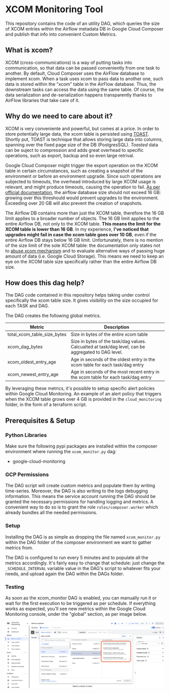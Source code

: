# XCOM Monitoring Tool

This repository contains the code of an utility DAG, which queries the size of XCOM entries within the Airflow metadata DB in Google Cloud Composer and publish that info into convenient Custom Metrics. 

## What is xcom?
XCOM (cross-communications) is a way of putting tasks into communication, so that data can be passed conveniently from one task to another. 
By default, Cloud Composer uses the AirFlow database to implement xcom. When a task uses xcom to pass data to another one, such data is stored within the "xcom" table in the AirFlow database. Thus, the downstream tasks can access the data using the same table. Of course, the data serialization and de-serialization happens transparently thanks to AirFlow libraries that take care of it.

## Why do we need to care about it?
XCOM is very conveniente and powerful, but comes at a price. In order to store potentially large data, the xcom table is persisted using [TOAST](https://www.postgresql.org/docs/current/storage-toast.html). Shortly put, TOAST is technique that allows storing large data into columns, spanning over the fixed page size of the DB (PostgresSQL). _Toasted_ data can be suject to compression and adds great overhead to specific operations, such as export, backup and so even large retrival. 

Google Cloud Composer might trigger the export operation on the XCOM table in certain circumstances, such as creating a snapshot of the environment or before an environment upgrade. Since such operations are subjected to timeouts, the overhead introduced by large XCOM usage is relevant, and might produce timeouts, causing the operation to fail. [As per official documentation](https://cloud.google.com/composer/docs/composer-2/cleanup-airflow-database?hl=en), the airflow database size should not exceed 16 GB: growing over this threshould would prevent upgrades to the environment. Exceeding over 20 GB will also prevent the creation of snapshots.

The Airflow DB contains more than just the XCOM table, therefore the 16 GB limit applies to a broader number of objects. 
The 16 GB limit applies to the entire Airflow DB, not only to the XCOM table. **This means the limit for the XCOM table is lower than 16 GB**. In my experience, **I've noticed that upgrades might fail in case the xcom table goes over 10 GB**, even if the entire Airflow DB stays below 16 GB limit. Unfortunately, there is no mention of the size limit of the sole XCOM table: the documentation only states not to [abuse xcom mechanism](https://cloud.google.com/composer/docs/composer-2/cleanup-airflow-database?hl=en#db-performance) and to evaluate alternative ways of passing huge amount of data (i.e. Google Cloud Storage). This means we need to keep an eye on the XCOM table size specifically rather than the entire Airflow DB size. 

## How does this dag help?
The DAG code contained in this repository helps taking under control specifically the xcom table size. It gives visibility on the size occupied for each TASK and DAG. 

The DAG creates the following global metrics.

| Metric                       | Description                             |
|------------------------------|-----------------------------------------|
|  total_xcom_table_size_bytes | Size in bytes of the entire xcom table  |
|  xcom_dag_bytes              | Size in bytes of the task/dag values. Calcualted at task/dag level, can be aggregated to DAG level. |
|  xcom_oldest_entry_age       | Age in seconds of the oldest entry in the xcom table for each task/dag entry |
|  xcom_newest_entry_age       |  Age in seconds of the most recent entry in the xcom table for each task/dag entry |

By leveraging these metrics, it's possible to setup specific alert policies within Google Cloud Monitoring. 
An example of an alert policy that triggers when the XCOM table grows over 4 GB is provided in the `cloud_monitoring` folder, in the form of a terraform script.

## Prerequisites & Setup
### Python Libraries
Make sure the following pypi packages are installed within the composer environment where running the `xcom_monitor.py` dag:
- google-cloud-monitoring

### GCP Permissions
The DAG script will create custom metrics and populate them by writing time-series. Moreover, the DAG is also writing to the logs debugging information. This means the service account running the DAG should be granted the necessary permissions for handling logging and metrics. A convenient way to do so is to grant the role `roles/composer.worker` which already bundles all the needed permissions.

### Setup
Installing the DAG is as simple as dropping the file named `xcom_monitor.py` within the DAG folder of the composer environment we want to gather metrics from. 

The DAG is configured to run every 5 minutes and to populate all the metrics accordingly. It's fairly easy to change that schedule: just change the `_SCHEDULE_INTERVAL` variable value in the DAG's script to whatever fits your needs, and upload again the DAG within the DAGs folder. 

### Testing
As soon as the xcom_monitor DAG is enabled, you can manually run it or wait for the first execution to be triggered as per schedule. If everything works as expected, you'll see new metrics within the Google Cloud Monitoring console, under the "global" section, as per image below.

<a href="docs/images/metrics.png" target="_blank"><img src="docs/images/metrics.png" width="800"></a>